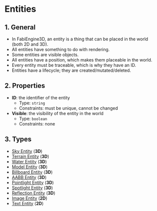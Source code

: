 # Entities

## 1. General

- In FabiEngine3D, an entity is a thing that can be placed in the world (both 2D and 3D).
- All entities have something to do with rendering.
- Some entities are visible objects.
- All entities have a position, which makes them placeable in the world.
- Every entity must be traceable, which is why they have an ID.
- Entities have a lifecycle; they are created/mutated/deleted.

## 2. Properties

- **ID**: the identifier of the entity
  - Type: `string`
  - Constraints: must be unique, cannot be changed
- **Visible**: the visibility of the entity in the world
  - Type: `boolean`
  - Constraints: none

## 3. Types

- [Sky Entity](SKY_ENTITY.md) (**3D**)
- [Terrain Entity](TERRAIN_ENTITY.md) (**3D**)
- [Water Entity](WATER_ENTITY.md) (**3D**)
- [Model Entity](MODEL_ENTITY.md) (**3D**)
- [Billboard Entity](BILLBOARD_ENTITY.md) (**3D**)
- [AABB Entity](AABB_ENTITY.md) (**3D**)
- [Pointlight Entity](POINTLIGHT_ENTITY.md) (**3D**)
- [Spotlight Entity](SPOTLIGHT_ENTITY.md) (**3D**)
- [Reflection Entity](REFLECTION_ENTITY.md) (**3D**)
- [Image Entity](IMAGE_ENTITY.md) (**2D**)
- [Text Entity](TEXT_ENTITY.md) (**2D**)
